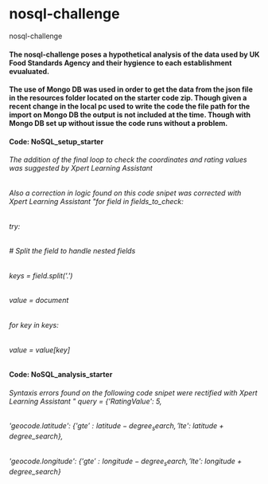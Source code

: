 # nosql-challenge
nosql-challenge
#### The nosql-challenge poses a hypothetical analysis of the data used by UK Food Standards Agency and their hygience to each establishment evualuated.
#### The use of Mongo DB was used in order to get the data from the json file in the resources folder located on the starter code zip. Though given a recent change in the local pc used to write the code the file path for the import on Mongo DB the output is not included at the time. Though with Mongo DB set up without issue the code runs without a problem.

#### Code: NoSQL_setup_starter
###### The addition of the final loop to check the coordinates and rating values was suggested by Xpert Learning Assistant
###### Also a correction in logic found on this code snipet was corrected with Xpert Learning Assistant "for field in fields_to_check:
######        try:
######            # Split the field to handle nested fields
######            keys = field.split('.')
######            value = document
######            for key in keys:
######                value = value[key]

#### Code: NoSQL_analysis_starter
###### Syntaxis errors found on the following code snipet were rectified with Xpert Learning Assistant " query = {'RatingValue': 5,
######    'geocode.latitude': {'$gte': latitude - degree_search, '$lte': latitude + degree_search},
######    'geocode.longitude': {'$gte': longitude - degree_search, '$lte': longitude + degree_search}
